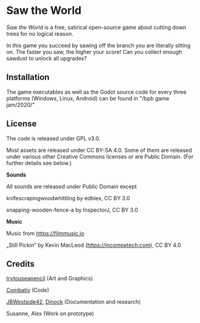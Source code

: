 # Saw the World
_Saw the World_ is a free, satirical open-source game about cutting down trees for no logical reason.

In this game you succeed by sawing off the branch you are literally sitting on. The faster you saw, the higher your score! Can you collect enough sawdust to unlock all upgrades?

## Installation
The game executables as well as the Godot source code for every three platforms (Windows, Linux, Android) can be found in "/bpb game jam/2020/"

## License
The code is released under GPL v3.0.

Most assets are released under CC BY-SA 4.0. Some of them are released under various other Creative Commons licenses or are Public Domain. (For further details see below.)

**Sounds**

  All sounds are released under Public Domain except

  knifescrapingwoodwhittling by edbles, CC BY 3.0

  snapping-wooden-fence-a by InspectorJ, CC BY 3.0

**Music**

  Music from https://filmmusic.io

  „Still Pickin“ by Kevin MacLeod (https://incompetech.com), CC BY 4.0

## Credits
[trytouseapencil](https://github.com/trytouseapencil) (Art and Graphics)

[Combativ](https://github.com/Combativ) (Code)

[JBWestside42](https://github.com/JBWestside42), [Dinock](https://github.com/Dinock) (Documentation and research)

Susanne, Alex (Work on prototype)
